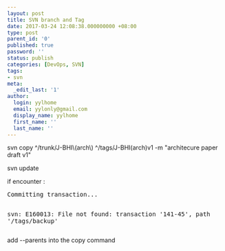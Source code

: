 ```yaml
---
layout: post
title: SVN branch and Tag
date: 2017-03-24 12:08:38.000000000 +08:00
type: post
parent_id: '0'
published: true
password: ''
status: publish
categories: [DevOps, SVN]
tags:
- svn
meta:
  _edit_last: '1'
author:
  login: yylhome
  email: yylonly@gmail.com
  display_name: yylhome
  first_name: ''
  last_name: ''
---
```

<p>svn copy ^/trunk/J-BHI\(arch\) ^/tags/J-BHI(arch)v1 -m "architecure paper draft v1"</p>
<p>svn update</p>
<p>if encounter :</p>
<pre>Committing transaction...

svn: E160013: File not found: transaction '141-45', path '/tags/backup'</pre>
<p>add --parents into the copy command</p>
